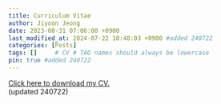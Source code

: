 ```yaml
---
title: Curriculum Vitae
author: Jiyoon Jeong
date: 2023-08-31 07:06:00 +0900
last_modified_at: 2024-07-22 10:48:03 +0900 #added 240722
categories: [Posts]
tags: []     # CV # TAG names should always be lowercase
pin: true #added 240722
---
```


[Click here to download my CV.](https://drive.google.com/file/d/1_bSF0ejDbCk5W9cCpFGq55S5pOp2uEm3/view?usp=drive_link) <br/> 
(updated 240722)